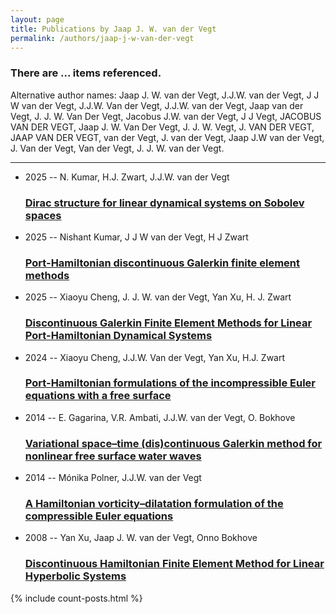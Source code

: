 ```yaml
---
layout: page
title: Publications by Jaap J. W. van der Vegt
permalink: /authors/jaap-j-w-van-der-vegt
---
```


<h3 id="number-posts">There are ... items referenced.</h3>
<p id='info-authors'>Alternative author names: Jaap J. W. van der Vegt, J.J.W. van der Vegt, J J W van der Vegt, J.J.W. Van der Vegt, J.J.W. van der Vegt, Jaap van der Vegt, J. J. W. Van Der Vegt, Jacobus J.W. van der Vegt, J J Vegt, JACOBUS VAN DER VEGT, Jaap J. W. Van Der Vegt, J. J. W. Vegt, J. VAN DER VEGT, JAAP VAN DER VEGT, van der Vegt, J. van der Vegt, Jaap J.W van der Vegt, J. Van der Vegt, Van der Vegt, J. J. W. van der Vegt.</p>
<hr />
<ul class="post-list">
<li><span class='post-meta'>2025 -- N. Kumar, H.J. Zwart, J.J.W. van der Vegt</span><h3><a class='post-link' href="{{ site.baseurl }}/dirac-structure-for-linear-dynamical-systems-on-sobolev-spaces">Dirac structure for linear dynamical systems on Sobolev spaces</a></h3></li>
<li><span class='post-meta'>2025 -- Nishant Kumar, J J W van der Vegt, H J Zwart</span><h3><a class='post-link' href="{{ site.baseurl }}/port-hamiltonian-discontinuous-galerkin-finite-element-methods">Port-Hamiltonian discontinuous Galerkin finite element methods</a></h3></li>
<li><span class='post-meta'>2025 -- Xiaoyu Cheng, J. J. W. van der Vegt, Yan Xu, H. J. Zwart</span><h3><a class='post-link' href="{{ site.baseurl }}/discontinuous-galerkin-finite-element-methods-for-linear-port-hamiltonian-dynamical-systems">Discontinuous Galerkin Finite Element Methods for Linear Port-Hamiltonian Dynamical Systems</a></h3></li>
<li><span class='post-meta'>2024 -- Xiaoyu Cheng, J.J.W. Van der Vegt, Yan Xu, H.J. Zwart</span><h3><a class='post-link' href="{{ site.baseurl }}/port-hamiltonian-formulations-of-the-incompressible-euler-equations-with-a-free-surface">Port-Hamiltonian formulations of the incompressible Euler equations with a free surface</a></h3></li>
<li><span class='post-meta'>2014 -- E. Gagarina, V.R. Ambati, J.J.W. van der Vegt, O. Bokhove</span><h3><a class='post-link' href="{{ site.baseurl }}/variational-space-time-dis-continuous-galerkin-method-for-nonlinear-free-surface-water-waves">Variational space–time (dis)continuous Galerkin method for nonlinear free surface water waves</a></h3></li>
<li><span class='post-meta'>2014 -- Mónika Polner, J.J.W. van der Vegt</span><h3><a class='post-link' href="{{ site.baseurl }}/a-hamiltonian-vorticity-dilatation-formulation-of-the-compressible-euler-equations">A Hamiltonian vorticity–dilatation formulation of the compressible Euler equations</a></h3></li>
<li><span class='post-meta'>2008 -- Yan Xu, Jaap J. W. van der Vegt, Onno Bokhove</span><h3><a class='post-link' href="{{ site.baseurl }}/discontinuous-hamiltonian-finite-element-method-for-linear-hyperbolic-systems">Discontinuous Hamiltonian Finite Element Method for Linear Hyperbolic Systems</a></h3></li>

</ul>
{% include count-posts.html %}
